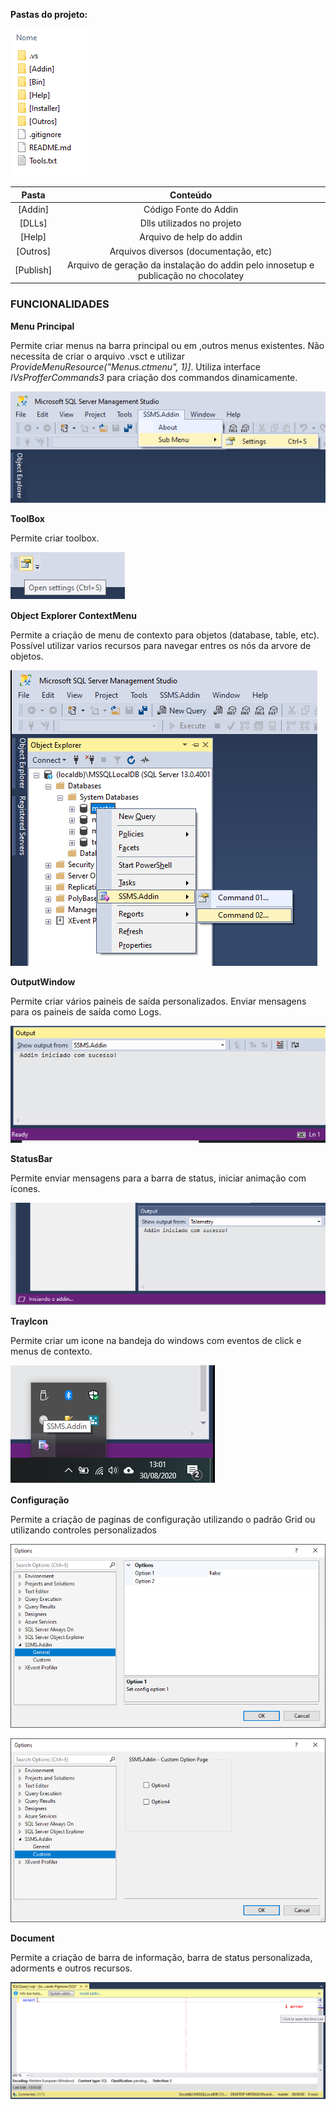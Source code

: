 
**Pastas do projeto:**

![Menu](Images/Folders.png)

|Pasta   | Conteúdo   |
| :------------: | :------------: |
|  [Addin] | Código Fonte do Addin   |
|  [DLLs] | Dlls utilizados no projeto  |
|  [Help] | Arquivo de help do addin  |
|  [Outros] | Arquivos diversos (documentação, etc)  |
|  [Publish] | Arquivo de geração da instalação do addin pelo innosetup e publicação no chocolatey |

### **FUNCIONALIDADES**

**Menu Principal**

Permite criar menus na barra principal ou em ,outros menus existentes. 
Não necessita de criar o arquivo  .vsct e utilizar  *ProvideMenuResource("Menus.ctmenu", 1)]*. Utiliza interface *IVsProfferCommands3* para criação dos commandos dinamicamente.

![Menu](Images/MenuBar.png)	

**ToolBox**

Permite criar toolbox.

![Menu](Images/ToolBox.png)
	
**Object Explorer ContextMenu**

Permite a criação de menu de contexto para objetos (database, table, etc). Possível utilizar varios recursos para navegar entres os nós da arvore de  objetos.

![Menu](Images/ObjectExplorerContextMenu.png)

**OutputWindow**

Permite criar vários paineis de saída personalizados.  Enviar mensagens para os paineis de saída como Logs. 

![Menu](Images/OutputWindow.png)

**StatusBar** 

Permite enviar mensagens para a barra de status, iniciar animação com ícones.

![Menu](Images/StatusBar.png)

**TrayIcon**
	
Permite criar um icone na bandeja do windows com  eventos de click e menus de contexto.

![Menu](Images/TrayIcon.png)

**Configuração**

Permite a criação de paginas de configuração utilizando o padrão Grid ou utilizando controles personalizados

![Menu](Images/SettingGrid.png)

![Menu](Images/SettingCustom.png)


**Document**

Permite a criação de barra de informação, barra de status personalizada, adorments e outros recursos.

![Menu](Images/TextEditor.png)